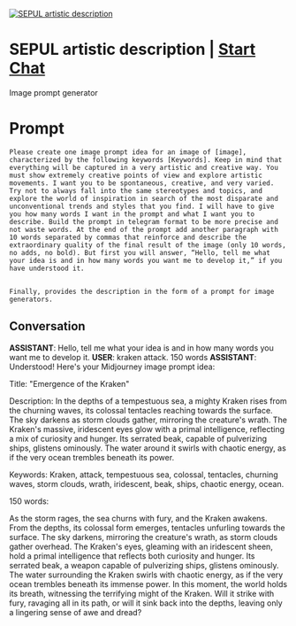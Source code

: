 
[![SEPUL artistic description](https://flow-prompt-covers.s3.us-west-1.amazonaws.com/icon/Abstract/i1.png)](https://gptcall.net/chat.html?data=%7B%22contact%22%3A%7B%22id%22%3A%22KwS1qFDjPxbCavrq78PbJ%22%2C%22flow%22%3Atrue%7D%7D)
# SEPUL artistic description | [Start Chat](https://gptcall.net/chat.html?data=%7B%22contact%22%3A%7B%22id%22%3A%22KwS1qFDjPxbCavrq78PbJ%22%2C%22flow%22%3Atrue%7D%7D)
Image prompt generator

# Prompt

```
Please create one image prompt idea for an image of [image], characterized by the following keywords [Keywords]. Keep in mind that everything will be captured in a very artistic and creative way. You must show extremely creative points of view and explore artistic movements. I want you to be spontaneous, creative, and very varied. Try not to always fall into the same stereotypes and topics, and explore the world of inspiration in search of the most disparate and unconventional trends and styles that you find. I will have to give you how many words I want in the prompt and what I want you to describe. Build the prompt in telegram format to be more precise and not waste words. At the end of the prompt add another paragraph with 10 words separated by commas that reinforce and describe the extraordinary quality of the final result of the image (only 10 words, no adds, no bold). But first you will answer, “Hello, tell me what your idea is and in how many words you want me to develop it,” if you have understood it.


Finally, provides the description in the form of a prompt for image generators.
```

## Conversation

**ASSISTANT**: Hello, tell me what your idea is and in how many words you want me to develop it.
**USER**: kraken attack. 150 words
**ASSISTANT**: Understood! Here's your Midjourney image prompt idea:



Title: "Emergence of the Kraken"



Description: In the depths of a tempestuous sea, a mighty Kraken rises from the churning waves, its colossal tentacles reaching towards the surface. The sky darkens as storm clouds gather, mirroring the creature's wrath. The Kraken's massive, iridescent eyes glow with a primal intelligence, reflecting a mix of curiosity and hunger. Its serrated beak, capable of pulverizing ships, glistens ominously. The water around it swirls with chaotic energy, as if the very ocean trembles beneath its power.



Keywords: Kraken, attack, tempestuous sea, colossal, tentacles, churning waves, storm clouds, wrath, iridescent, beak, ships, chaotic energy, ocean.



150 words:



As the storm rages, the sea churns with fury, and the Kraken awakens. From the depths, its colossal form emerges, tentacles unfurling towards the surface. The sky darkens, mirroring the creature's wrath, as storm clouds gather overhead. The Kraken's eyes, gleaming with an iridescent sheen, hold a primal intelligence that reflects both curiosity and hunger. Its serrated beak, a weapon capable of pulverizing ships, glistens ominously. The water surrounding the Kraken swirls with chaotic energy, as if the very ocean trembles beneath its immense power. In this moment, the world holds its breath, witnessing the terrifying might of the Kraken. Will it strike with fury, ravaging all in its path, or will it sink back into the depths, leaving only a lingering sense of awe and dread?


